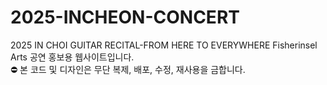 # 2025-INCHEON-CONCERT
2025 IN CHOI GUITAR RECITAL-FROM HERE TO EVERYWHERE
Fisherinsel Arts 공연 홍보용 웹사이트입니다.  
⛔ 본 코드 및 디자인은 무단 복제, 배포, 수정, 재사용을 금합니다.  
